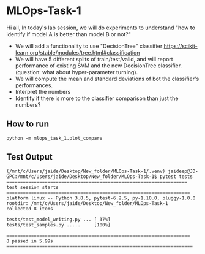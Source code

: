 # MLOps-Task-1

Hi all,
In today's lab session, we will do experiments to understand "how to identify if model A is better than model B or not?"

- We will add a functionality to use "DecisionTree" classifier https://scikit-learn.org/stable/modules/tree.html#classification
- We will have 5 different splits of train/test/valid, and will report performance of existing SVM and the new DecisionTree classifier. (question: what about hyper-parameter turning).
- We will compute the mean and standard deviations of bot the classifier's performances.
- Interpret the numbers
- Identify if there is more to the classifier comparison than just the numbers?

## How to run

```
python -m mlops_task_1.plot_compare
```

## Test Output

```
(/mnt/c/Users/jaide/Desktop/New_folder/MLOps-Task-1/.venv) jaideep@JD-GPC:/mnt/c/Users/jaide/Desktop/New_folder/MLOps-Task-1$ pytest tests
==================================================================
test session starts
===================================================================
platform linux -- Python 3.8.5, pytest-6.2.5, py-1.10.0, pluggy-1.0.0
rootdir: /mnt/c/Users/jaide/Desktop/New_folder/MLOps-Task-1
collected 8 items

tests/test_model_writing.py ... [ 37%]
tests/test_samples.py .....     [100%]

===================================================================
8 passed in 5.99s
====================================================================
```

